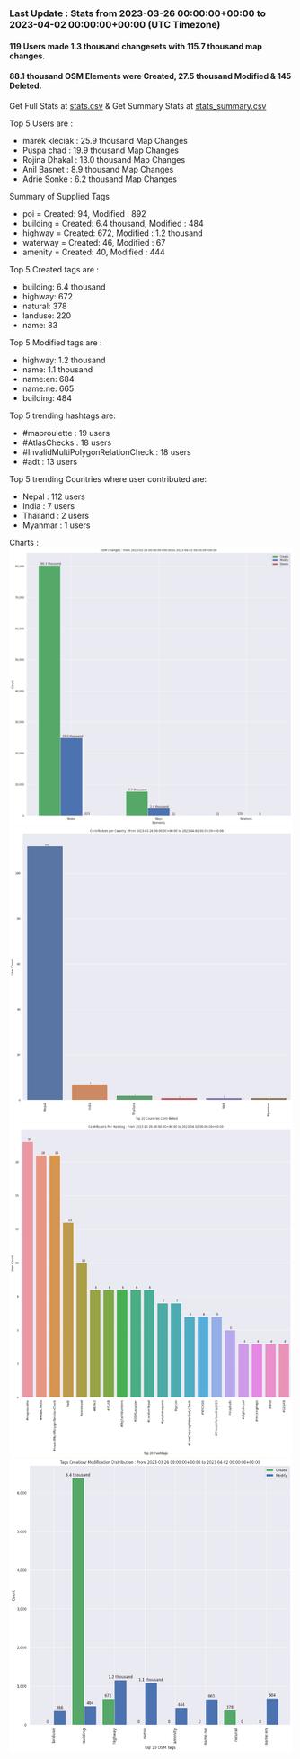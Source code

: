 ### Last Update : Stats from 2023-03-26 00:00:00+00:00 to 2023-04-02 00:00:00+00:00 (UTC Timezone)

#### 119 Users made 1.3 thousand changesets with 115.7 thousand map changes.
#### 88.1 thousand OSM Elements were Created, 27.5 thousand Modified & 145 Deleted.
Get Full Stats at [stats.csv](/stats/Nepal/Weekly/stats.csv)
 & Get Summary Stats at [stats_summary.csv](/stats/Nepal/Weekly/stats_summary.csv)

Top 5 Users are : 
- marek kleciak : 25.9 thousand Map Changes
- Puspa chad : 19.9 thousand Map Changes
- Rojina Dhakal : 13.0 thousand Map Changes
- Anil Basnet : 8.9 thousand Map Changes
- Adrie Sonke : 6.2 thousand Map Changes

Summary of Supplied Tags
- poi = Created: 94, Modified : 892
- building = Created: 6.4 thousand, Modified : 484
- highway = Created: 672, Modified : 1.2 thousand
- waterway = Created: 46, Modified : 67
- amenity = Created: 40, Modified : 444


Top 5 Created tags are :
- building: 6.4 thousand
- highway: 672
- natural: 378
- landuse: 220
- name: 83


Top 5 Modified tags are :
- highway: 1.2 thousand
- name: 1.1 thousand
- name:en: 684
- name:ne: 665
- building: 484


Top 5 trending hashtags are:
- #maproulette : 19 users
- #AtlasChecks : 18 users
- #InvalidMultiPolygonRelationCheck : 18 users
- #adt : 13 users


Top 5 trending Countries where user contributed are:
- Nepal : 112 users
- India : 7 users
- Thailand : 2 users
- Myanmar : 1 users


 Charts : 
![Alt text](./stats_osm_changes.png) 
![Alt text](./stats_users_per_country.png) 
![Alt text](./stats_users_per_hashtag.png) 
![Alt text](./stats_tags.png) 
